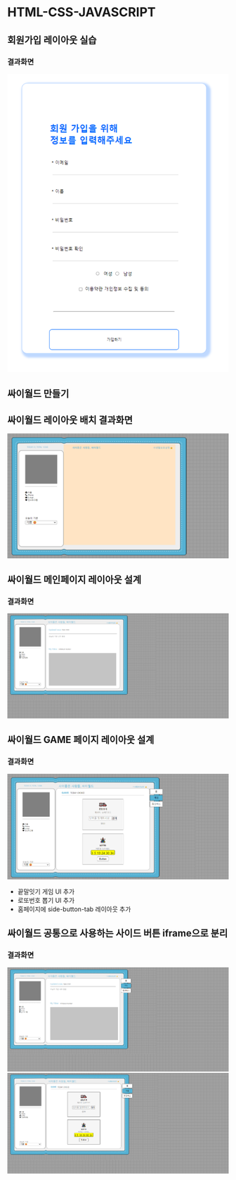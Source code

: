 
# HTML-CSS-JAVASCRIPT
## 회원가입 레이아웃 실습
### 결과화면
![alt text](image.png)

## 싸이월드 만들기

## 싸이월드 레이아웃 배치 결과화면
![alt text](image-2.png)

## 싸이월드 메인페이지 레이아웃 설계
### 결과화면
![alt text](image-3.png)

## 싸이월드 GAME 페이지 레이아웃 설계
### 결과화면
![alt text](image-4.png)
- 끝말잇기 게임 UI 추가
- 로또번호 뽑기 UI 추가
- 홈페이지에 side-button-tab 레이아웃 추가

## 싸이월드 공통으로 사용하는 사이드 버튼 iframe으로 분리
### 결과화면
![alt text](image-5.png)
![alt text](image-6.png)